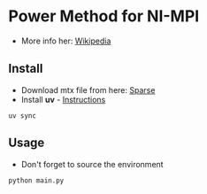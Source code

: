# Power Method for NI-MPI

- More info her: [Wikipedia](https://en.wikipedia.org/wiki/Power_iteration)

## Install
- Download mtx file from here: [Sparse](https://sparse.tamu.edu/Gleich/flickr)
- Install **uv** - [Instructions](https://github.com/astral-sh/uv)

```shell
uv sync
```

## Usage

- Don't forget to source the environment

```shell
python main.py
```